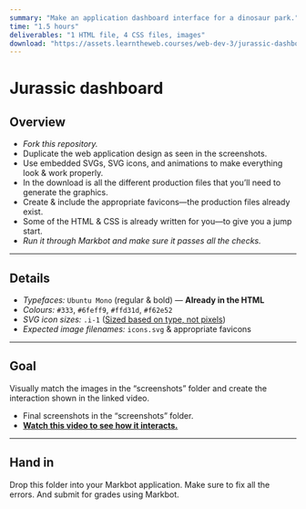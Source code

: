 ```yaml
---
summary: "Make an application dashboard interface for a dinosaur park."
time: "1.5 hours"
deliverables: "1 HTML file, 4 CSS files, images"
download: "https://assets.learntheweb.courses/web-dev-3/jurassic-dashboard-download.zip"
---
```


# Jurassic dashboard

## Overview

- _Fork this repository._
- Duplicate the web application design as seen in the screenshots.
- Use embedded SVGs, SVG icons, and animations to make everything look & work properly.
- In the download is all the different production files that you’ll need to generate the graphics.
- Create & include the appropriate favicons—the production files already exist.
- Some of the HTML & CSS is already written for you—to give you a jump start.
- _Run it through Markbot and make sure it passes all the checks._

---

## Details

- _Typefaces:_ `Ubuntu Mono` (regular & bold) — **Already in the HTML**
- _Colours:_ `#333`, `#6feff9`, `#ffd31d`, `#f62e52`
- _SVG icon sizes:_ `.i-1` ([Sized based on type, not pixels](https://learntheweb.courses/topics/typografier-cheat-sheet/#icons))
- _Expected image filenames:_ `icons.svg` & appropriate favicons

---

## Goal

Visually match the images in the “screenshots” folder and create the interaction shown in the linked video.

- Final screenshots in the “screenshots” folder.
- [**Watch this video to see how it interacts.**](https://video-assets.learntheweb.courses/web-dev-3/jurassic-dashboard.mp4)

---

## Hand in

Drop this folder into your Markbot application. Make sure to fix all the errors. And submit for grades using Markbot.
